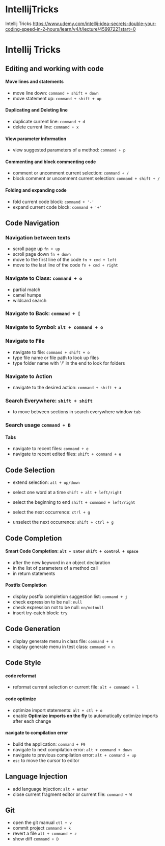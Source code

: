 # IntellijTricks
Intellij Tricks https://www.udemy.com/intellij-idea-secrets-double-your-coding-speed-in-2-hours/learn/v4/t/lecture/4599722?start=0


# Intellij Tricks

## Editing and working with code
#### Move lines and statements
- move line down: `command + shift + down`
- move statement up: `command + shift + up`

#### Duplicating and Deleting line
- duplicate current line: `command + d`
- delete current line: `command + x`

#### View parameter information
- view suggested parameters of a method: `command + p`

#### Commenting and block commenting code
- comment or uncomment current selection: `command + /`
- block comment or uncomment current selection: `command + shift + /`

#### Folding and expanding code
- fold current code block: `command + '-'`
- expand current code block: `command + '+'`

## Code Navigation
### Navigation between texts
- scroll page up `fn + up`
- scroll page down `fn + down`
- move to the first line of the code `fn + cmd + left`
- move to the last line of the code `fn + cmd + right`

### Navigate to Class: `command + o`
- partial match
- camel humps
- wildcard search

### Navigate to Back: `command + [`

### Navigate to Symbol: `alt + command + o`

### Navigate to File
- navigate to file: `command + shift + o`
- type file name or file path to look up files
- type folder name with '/' in the end to look for folders

### Navigate to Action
- navigate to the desired action: `command + shift + a`

### Search Everywhere: `shift + shift`
- to move between sections in search everywhere window `tab`

### Search usage `command + B`


#### Tabs
- navigate to recent files: `command + e`
- navigate to recent edited files: `shift + command + e`

## Code Selection
- extend selection: `alt + up/down`

- select one word at a time `shift + alt + left/right`
- select the beginning to end `shift + command + left/right`

- select the next occurrence: `ctrl + g`
- unselect the next occurrence: `shift + ctrl + g`


## Code Completion
#### Smart Code Completion: `alt + Enter` `shift + control + space`
- after the new keyword in an object declaration
- in the list of parameters of a method call
- in return statements

#### Postfix Completion
- display postfix completion suggestion list: `command + j`
- check expression to be null: `null`
- check expression not to be null: `nn/notnull`
- insert try-catch block: `try`

## Code Generation
- display generate menu in class file: `command + n`
- display generate menu in test class: `command + n`

## Code Style
#### code reformat
- reformat current selection or current file: `alt + command + l`

#### code optimize
- optimize import statements: `alt + ctl + o`
- enable **Optimize imports on the fly** to automatically optimize imports after each change

#### navigate to compilation error
- build the application: `command + F9`
- navigate to next compilation error: `alt + command + down`
- navigate to previous compilation error: `alt + command + up`
- `esc` to move the cursor to editor

## Language Injection
- add language injection: `alt + enter`
- close current fragment editor or current file: `command + W`

## Git
- open the git manual `ctl + v`
- commit project `command + k`
- revert a file `alt + command + z`
- show diff `command + D`


